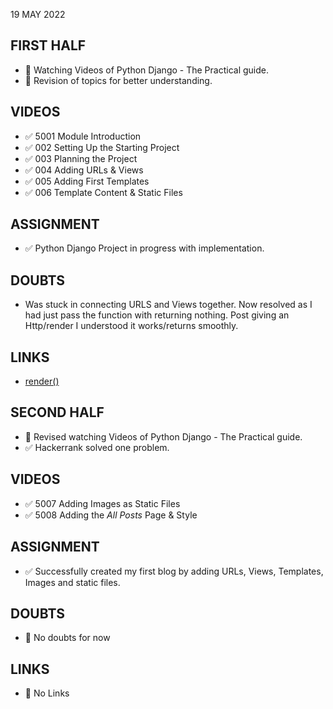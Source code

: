 19 MAY 2022

## FIRST HALF

- 🚧 Watching Videos of Python Django - The Practical guide.
- 🚧 Revision of topics for better understanding.

## VIDEOS

- ✅ 5001 Module Introduction
- ✅ 002 Setting Up the Starting Project
- ✅ 003 Planning the Project
- ✅ 004 Adding URLs & Views
- ✅ 005 Adding First Templates
- ✅ 006 Template Content & Static Files

## ASSIGNMENT

- ✅ Python Django Project in progress with implementation.

## DOUBTS

- Was stuck in connecting URLS and Views together. Now resolved as I had just pass the function with returning nothing. Post giving an Http/render I understood it works/returns smoothly.

## LINKS

- [render()](https://docs.djangoproject.com/en/4.0/topics/http/shortcuts/)

## SECOND HALF

- 🚧 Revised watching Videos of Python Django - The Practical guide.
- ✅ Hackerrank solved one problem.

## VIDEOS

- ✅ 5007 Adding Images as Static Files
- ✅ 5008 Adding the _All Posts_ Page & Style

## ASSIGNMENT

- ✅ Successfully created my first blog by adding URLs, Views, Templates, Images and static files.

## DOUBTS

- 🚫 No doubts for now

## LINKS

- 🚫 No Links

